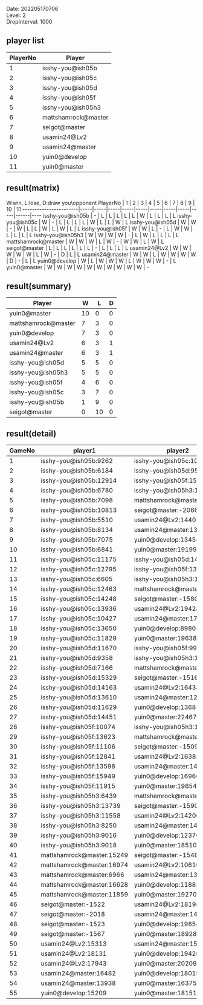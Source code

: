 Date: 202205170706  
Level: 2  
DropInterval: 1000  
## player list
PlayerNo  |  Player
----------|---------------------
1         |  isshy-you@ish05b
2         |  isshy-you@ish05c
3         |  isshy-you@ish05d
4         |  isshy-you@ish05f
5         |  isshy-you@ish05h3
6         |  mattshamrock@master
7         |  seigot@master
8         |  usamin24@Lv2
9         |  usamin24@master
10        |  yuin0@develop
11        |  yuin0@master
## result(matrix)
W:win, L:lose, D:draw
you\opponent PlayerNo  |  1  |  2  |  3  |  4  |  5  |  6  |  7  |  8  |  9  |  10  |  11
-----------------------|-----|-----|-----|-----|-----|-----|-----|-----|-----|------|----
isshy-you@ish05b       |  -  |  L  |  L  |  L  |  L  |  L  |  W  |  L  |  L  |  L   |  L
isshy-you@ish05c       |  W  |  -  |  L  |  L  |  L  |  L  |  W  |  L  |  L  |  W   |  L
isshy-you@ish05d       |  W  |  W  |  -  |  W  |  L  |  L  |  W  |  L  |  W  |  L   |  L
isshy-you@ish05f       |  W  |  W  |  L  |  -  |  L  |  W  |  W  |  L  |  L  |  L   |  L
isshy-you@ish05h3      |  W  |  W  |  W  |  W  |  -  |  L  |  W  |  L  |  L  |  L   |  L
mattshamrock@master    |  W  |  W  |  W  |  L  |  W  |  -  |  W  |  W  |  L  |  W   |  L
seigot@master          |  L  |  L  |  L  |  L  |  L  |  L  |  -  |  L  |  L  |  L   |  L
usamin24@Lv2           |  W  |  W  |  W  |  W  |  W  |  L  |  W  |  -  |  D  |  L   |  L
usamin24@master        |  W  |  W  |  L  |  W  |  W  |  W  |  W  |  D  |  -  |  L   |  L
yuin0@develop          |  W  |  L  |  W  |  W  |  W  |  L  |  W  |  W  |  W  |  -   |  L
yuin0@master           |  W  |  W  |  W  |  W  |  W  |  W  |  W  |  W  |  W  |  W   |  -
## result(summary)
Player               |  W   |  L   |  D
---------------------|------|------|---
yuin0@master         |  10  |  0   |  0
mattshamrock@master  |  7   |  3   |  0
yuin0@develop        |  7   |  3   |  0
usamin24@Lv2         |  6   |  3   |  1
usamin24@master      |  6   |  3   |  1
isshy-you@ish05d     |  5   |  5   |  0
isshy-you@ish05h3    |  5   |  5   |  0
isshy-you@ish05f     |  4   |  6   |  0
isshy-you@ish05c     |  3   |  7   |  0
isshy-you@ish05b     |  1   |  9   |  0
seigot@master        |  0   |  10  |  0
## result(detail)
GameNo  |  player1                    |  player2
--------|-----------------------------|---------------------------
1       |  isshy-you@ish05b:9262      |  isshy-you@ish05c:10607
2       |  isshy-you@ish05b:6184      |  isshy-you@ish05d:9595
3       |  isshy-you@ish05b:12914     |  isshy-you@ish05f:15823
4       |  isshy-you@ish05b:6780      |  isshy-you@ish05h3:12862
5       |  isshy-you@ish05b:7098      |  mattshamrock@master:16880
6       |  isshy-you@ish05b:10813     |  seigot@master:-2066
7       |  isshy-you@ish05b:5510      |  usamin24@Lv2:14402
8       |  isshy-you@ish05b:8134      |  usamin24@master:13754
9       |  isshy-you@ish05b:7075      |  yuin0@develop:13453
10      |  isshy-you@ish05b:6841      |  yuin0@master:19199
11      |  isshy-you@ish05c:11175     |  isshy-you@ish05d:14032
12      |  isshy-you@ish05c:12795     |  isshy-you@ish05f:13229
13      |  isshy-you@ish05c:6605      |  isshy-you@ish05h3:10438
14      |  isshy-you@ish05c:12463     |  mattshamrock@master:12959
15      |  isshy-you@ish05c:14248     |  seigot@master:-1580
16      |  isshy-you@ish05c:13936     |  usamin24@Lv2:19424
17      |  isshy-you@ish05c:10427     |  usamin24@master:17571
18      |  isshy-you@ish05c:13650     |  yuin0@develop:8980
19      |  isshy-you@ish05c:11829     |  yuin0@master:19638
20      |  isshy-you@ish05d:11670     |  isshy-you@ish05f:9982
21      |  isshy-you@ish05d:9358      |  isshy-you@ish05h3:13490
22      |  isshy-you@ish05d:7166      |  mattshamrock@master:11423
23      |  isshy-you@ish05d:15329     |  seigot@master:-1516
24      |  isshy-you@ish05d:14163     |  usamin24@Lv2:16434
25      |  isshy-you@ish05d:13610     |  usamin24@master:12227
26      |  isshy-you@ish05d:11629     |  yuin0@develop:13685
27      |  isshy-you@ish05d:14451     |  yuin0@master:22467
28      |  isshy-you@ish05f:10074     |  isshy-you@ish05h3:16481
29      |  isshy-you@ish05f:13623     |  mattshamrock@master:10089
30      |  isshy-you@ish05f:11106     |  seigot@master:-1509
31      |  isshy-you@ish05f:12841     |  usamin24@Lv2:16382
32      |  isshy-you@ish05f:13598     |  usamin24@master:14639
33      |  isshy-you@ish05f:15949     |  yuin0@develop:16966
34      |  isshy-you@ish05f:11915     |  yuin0@master:19654
35      |  isshy-you@ish05h3:6439     |  mattshamrock@master:11738
36      |  isshy-you@ish05h3:13739    |  seigot@master:-1590
37      |  isshy-you@ish05h3:11558    |  usamin24@Lv2:14200
38      |  isshy-you@ish05h3:8250     |  usamin24@master:14806
39      |  isshy-you@ish05h3:9016     |  yuin0@develop:12376
40      |  isshy-you@ish05h3:9018     |  yuin0@master:18510
41      |  mattshamrock@master:15249  |  seigot@master:-1548
42      |  mattshamrock@master:16974  |  usamin24@Lv2:10610
43      |  mattshamrock@master:6966   |  usamin24@master:13443
44      |  mattshamrock@master:16628  |  yuin0@develop:11882
45      |  mattshamrock@master:11859  |  yuin0@master:19270
46      |  seigot@master:-1522        |  usamin24@Lv2:18198
47      |  seigot@master:-2018        |  usamin24@master:14193
48      |  seigot@master:-1523        |  yuin0@develop:19854
49      |  seigot@master:-1567        |  yuin0@master:18928
50      |  usamin24@Lv2:15313         |  usamin24@master:15313
51      |  usamin24@Lv2:18131         |  yuin0@develop:19420
52      |  usamin24@Lv2:17943         |  yuin0@master:20209
53      |  usamin24@master:16482      |  yuin0@develop:18019
54      |  usamin24@master:13938      |  yuin0@master:16375
55      |  yuin0@develop:15209        |  yuin0@master:18151
